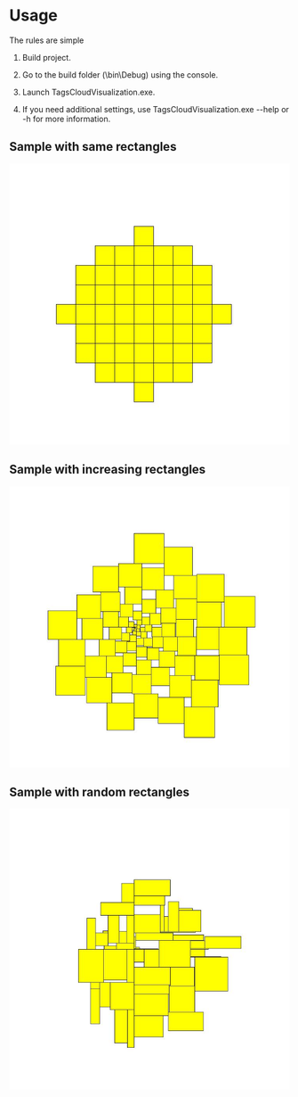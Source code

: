 <h1>Usage</h1>
The rules are simple

  1) Build project.
  
  2) Go to the build folder (\bin\Debug\) using the console.
  
  3) Launch TagsCloudVisualization.exe.
  
  4) If you need additional settings, use TagsCloudVisualization.exe --help or -h for more information.
  
<h2>Sample with same rectangles</h2>

![picture](./Visualization/CloudSamples/TagClouds/same_rectangle_cloud_sample.jpg)

<h2>Sample with increasing rectangles</h2>

![picture](./Visualization/CloudSamples/TagClouds/increasing_rectangle_cloud_sample.jpg)

<h2>Sample with random rectangles</h2>

![picture](./Visualization/CloudSamples/TagClouds/random_rectangle_cloud_sample.jpg)
